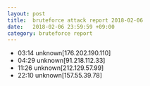 ```yaml
---
layout: post
title:  bruteforce attack report 2018-02-06
date:   2018-02-06 23:59:59 +09:00
category: bruteforce report
---
```


* 03:14 unknown[176.202.190.110]
* 04:29 unknown[91.218.112.33]
* 11:26 unknown[212.129.57.99]
* 22:10 unknown[157.55.39.78]
